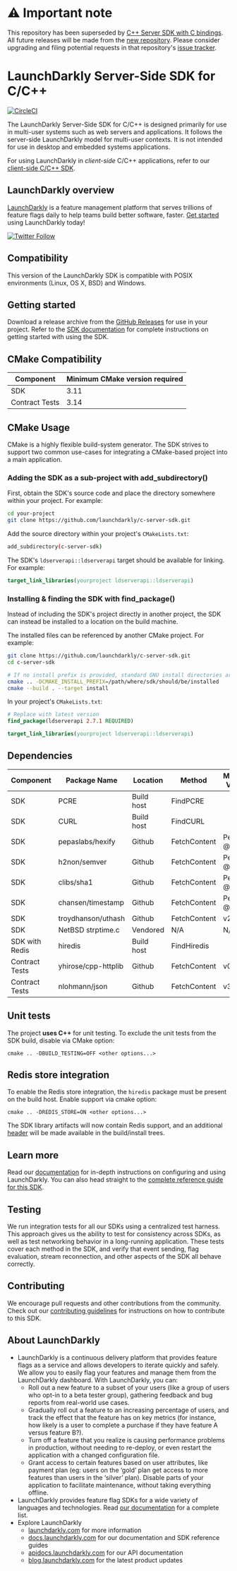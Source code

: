 # ⚠️ Important note

This repository has been superseded by [C++ Server SDK with C bindings](https://github.com/launchdarkly/cpp-sdks/tree/main/libs/server-sdk).
All future releases will be made from the [new repository](https://github.com/launchdarkly/cpp-sdks/tree/main/libs/server-sdk). Please consider upgrading and filing potential requests in that repository's [issue tracker](https://github.com/launchdarkly/cpp-sdks/issues?q=is%3Aissue+is%3Aopen+label%3A%22package%3A+sdk%2Fserver%22+sort%3Aupdated-desc).

# LaunchDarkly Server-Side SDK for C/C++

[![CircleCI](https://circleci.com/gh/launchdarkly/c-server-sdk.svg?style=svg)](https://circleci.com/gh/launchdarkly/c-server-sdk)

The LaunchDarkly Server-Side SDK for C/C++ is designed primarily for use in multi-user systems such as web servers and applications. It follows the server-side LaunchDarkly model for multi-user contexts. It is not intended for use in desktop and embedded systems applications.

For using LaunchDarkly in _client-side_ C/C++ applications, refer to our [client-side C/C++ SDK](https://github.com/launchdarkly/c-client-sdk).

## LaunchDarkly overview

[LaunchDarkly](https://www.launchdarkly.com) is a feature management platform that serves trillions of feature flags daily to help teams build better software, faster. [Get started](https://docs.launchdarkly.com/home/getting-started) using LaunchDarkly today!

[![Twitter Follow](https://img.shields.io/twitter/follow/launchdarkly.svg?style=social&label=Follow&maxAge=2592000)](https://twitter.com/intent/follow?screen_name=launchdarkly)

## Compatibility

This version of the LaunchDarkly SDK is compatible with POSIX environments (Linux, OS X, BSD) and Windows.

## Getting started

Download a release archive from the [GitHub Releases](https://github.com/launchdarkly/c-server-sdk/releases) for use in your project. Refer to the [SDK documentation](https://docs.launchdarkly.com/sdk/server-side/c-c--#getting-started) for complete instructions on getting started with using the SDK.

## CMake Compatibility

| Component      | Minimum CMake version required |
|----------------|--------------------------------|
| SDK            | 3.11                           |
| Contract Tests | 3.14                           |


## CMake Usage

CMake is a highly flexible build-system generator. The SDK strives to support
two common use-cases for integrating a CMake-based project into a main application.

### Adding the SDK as a sub-project with add_subdirectory()

First, obtain the SDK's source code and place the directory somewhere within your project.
For example:
```bash
cd your-project
git clone https://github.com/launchdarkly/c-server-sdk.git
```

Add the source directory within your project's `CMakeLists.txt`:
```bash
add_subdirectory(c-server-sdk)
```
The SDK's `ldserverapi::ldserverapi` target should be available for linking.
For example:
```cmake
target_link_libraries(yourproject ldserverapi::ldserverapi)
```

### Installing & finding the SDK with find_package() 
Instead of including the SDK's project directly in another project, the SDK can instead be
installed to a location on the build machine.

The installed files can be referenced by another CMake project.
For example:
```bash
git clone https://github.com/launchdarkly/c-server-sdk.git
cd c-server-sdk

# If no install prefix is provided, standard GNU install directories are used.
cmake .. -DCMAKE_INSTALL_PREFIX=/path/where/sdk/should/be/installed
cmake --build . --target install
```
In your project's `CMakeLists.txt`:
```cmake
# Replace with latest version
find_package(ldserverapi 2.7.1 REQUIRED)

target_link_libraries(yourproject ldserverapi::ldserverapi)
```
## Dependencies 
| Component      | Package Name        | Location   | Method       | Minimum Version | Patched                      |
|----------------|---------------------|------------|--------------|-----------------|------------------------------|
| SDK            | PCRE                | Build host | FindPCRE     |                 | N                            |
| SDK            | CURL                | Build host | FindCURL     |                 | N                            |
| SDK            | pepaslabs/hexify    | Github     | FetchContent | Pegged @ f823b  | [Y](patches/hexify.patch)    |
| SDK            | h2non/semver        | Github     | FetchContent | Pegged @ bd1db  | [Y](patches/semver.patch)    |
| SDK            | clibs/sha1          | Github     | FetchContent | Pegged @ fa1d9  | [Y](patches/sha1.patch)      |
| SDK            | chansen/timestamp   | Github     | FetchContent | Pegged @ b205c  | [Y](patches/timestamp.patch) |
| SDK            | troydhanson/uthash  | Github     | FetchContent | v2.3.0          | N                            |
| SDK            | NetBSD strptime.c   | Vendored   | N/A          | N/A             | Unknown                      |
| SDK with Redis | hiredis             | Build host | FindHiredis  |                 | N                            |
| Contract Tests | yhirose/cpp-httplib | Github     | FetchContent | v0.10.2         | N                            |
| Contract Tests | nlohmann/json       | Github     | FetchContent | v3.10.5         | N                            |


## Unit tests

The project **uses C++** for unit testing. 
To exclude the unit tests from the SDK build, disable via CMake option:
```
cmake .. -DBUILD_TESTING=OFF <other options...>
```

## Redis store integration
To enable the Redis store integration, the `hiredis` package must be present on the build host.
Enable support via cmake option:
```
cmake .. -DREDIS_STORE=ON <other options...>
```
The SDK library artifacts will now contain Redis support, and an additional
[header](stores/redis/include/launchdarkly/store/redis.h) will be made available
in the build/install trees.

## Learn more

Read our [documentation](https://docs.launchdarkly.com) for in-depth instructions on configuring and using LaunchDarkly. You can also head straight to the [complete reference guide for this SDK](https://docs.launchdarkly.com/docs/c-server-sdk-reference).

## Testing

We run integration tests for all our SDKs using a centralized test harness. This approach gives us the ability to test for consistency across SDKs, as well as test networking behavior in a long-running application. These tests cover each method in the SDK, and verify that event sending, flag evaluation, stream reconnection, and other aspects of the SDK all behave correctly.

## Contributing

We encourage pull requests and other contributions from the community. Check out our [contributing guidelines](CONTRIBUTING.md) for instructions on how to contribute to this SDK.

## About LaunchDarkly

* LaunchDarkly is a continuous delivery platform that provides feature flags as a service and allows developers to iterate quickly and safely. We allow you to easily flag your features and manage them from the LaunchDarkly dashboard.  With LaunchDarkly, you can:
    * Roll out a new feature to a subset of your users (like a group of users who opt-in to a beta tester group), gathering feedback and bug reports from real-world use cases.
    * Gradually roll out a feature to an increasing percentage of users, and track the effect that the feature has on key metrics (for instance, how likely is a user to complete a purchase if they have feature A versus feature B?).
    * Turn off a feature that you realize is causing performance problems in production, without needing to re-deploy, or even restart the application with a changed configuration file.
    * Grant access to certain features based on user attributes, like payment plan (eg: users on the ‘gold’ plan get access to more features than users in the ‘silver’ plan). Disable parts of your application to facilitate maintenance, without taking everything offline.
* LaunchDarkly provides feature flag SDKs for a wide variety of languages and technologies. Read [our documentation](https://docs.launchdarkly.com/sdk) for a complete list.
* Explore LaunchDarkly
    * [launchdarkly.com](https://www.launchdarkly.com/ "LaunchDarkly Main Website") for more information
    * [docs.launchdarkly.com](https://docs.launchdarkly.com/  "LaunchDarkly Documentation") for our documentation and SDK reference guides
    * [apidocs.launchdarkly.com](https://apidocs.launchdarkly.com/  "LaunchDarkly API Documentation") for our API documentation
    * [blog.launchdarkly.com](https://blog.launchdarkly.com/  "LaunchDarkly Blog Documentation") for the latest product updates
